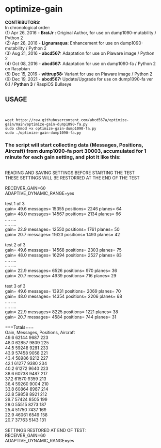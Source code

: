 # optimize-gain

**CONTRIBUTORS:** </br>
In chronological order: </br>
(1) Apr 26, 2016 - **BratJr :** Original Author, for use on dump1090-mutability / Python 2 </br>
(2) Apr 28, 2016 - **Lignumaqua:** Enhancement for use on dump1090-mutability / Python 2 </br>
(3) Aug 21, 2016 - **abcd567:** Adaptation for use on Piaware image / Python 2 </br>
(4) Oct 08, 2016 - **abcd567:** Adaptation for use on dump1090-fa / Python 2 on Raspbian </br>
(5) Dec 15, 2016 - **wittrup58:** Variant for use on Piaware image / Python 2 </br>
(6) Dec 19, 2021 - **abcd567:** Update/Upgrade for use on dump1090-fa ver 6.1 / **Python 3** / RaspiOS Bullseye </br>

## USAGE
</br>

```
wget https://raw.githubusercontent.com/abcd567a/optimize-gain/main/optimize-gain-dump1090-fa.py  
sudo chmod +x optimize-gain-dump1090-fa.py   
sudo ./optimize-gain-dump1090-fa.py  
```

### The script will start collecting data (Messages, Positions, Aircraft) from dump1090-fa port 30003, accumulated for 1 minute for each gain setting, and plot it like this:
</br>
READING AND SAVING SETTINGS BEFORE STARTING THE TEST </br>
THESE SETTINGS WILL BE RESTORRED AT THE END OF THE TEST </br>
</br>
RECEIVER_GAIN=60 </br>
ADAPTIVE_DYNAMIC_RANGE=yes </br>
 </br>
test 1 of 3 </br>
gain= 49.6 messages= 15355 positions= 2246 planes= 64 </br>
gain= 48.0 messages= 14567 positions= 2134 planes= 66 </br>
.... .... </br>
.... .... </br>
gain= 22.9 messages= 12550 positions= 1761 planes= 50 </br>
gain= 20.7 messages= 11623 positions= 1493 planes= 42 </br>
 </br>
test 2 of 3 </br>
gain= 49.6 messages= 14568 positions= 2303 planes= 75 </br>
gain= 48.0 messages= 16294 positions= 2527 planes= 83 </br>
.... .... </br>
.... .... </br>
gain= 22.9 messages= 6526 positions= 970 planes= 36 </br>
gain= 20.7 messages= 4939 positions= 716 planes= 29 </br>
 </br>
test 3 of 3 </br>
gain= 49.6 messages= 13931 positions= 2069 planes= 70 </br>
gain= 48.0 messages= 14354 positions= 2206 planes= 68 </br>
.... .... </br>
.... .... </br>
gain= 22.9 messages= 8225 positions= 1221 planes= 38 </br>
gain= 20.7 messages= 4584 positions= 744 planes= 31 </br>
 </br>
===Totals=== </br>
Gain, Messages, Positions, Aircraft </br>
49.6 62144 9687 223 </br>
48.0 62857 9809 225 </br>
44.5 59248 9281 233 </br>
43.9 57458 9058 221 </br>
43.4 58986 9212 227 </br>
42.1 61277 9380 234 </br>
40.2 61272 9640 223 </br>
38.6 60738 9487 217 </br>
37.2 61570 9359 213 </br>
36.4 59260 9004 210 </br>
33.8 60864 8987 214 </br>
32.8 59858 8921 212 </br>
29.7 57424 8505 199 </br>
28.0 55515 8273 187 </br>
25.4 51750 7437 169 </br>
22.9 46061 6549 158 </br>
20.7 37763 5143 131 </br>
 </br>
SETTINGS RESTORED AT END OF TEST: </br>
RECEIVER_GAIN=60 </br>
ADAPTIVE_DYNAMIC_RANGE=yes </br>



